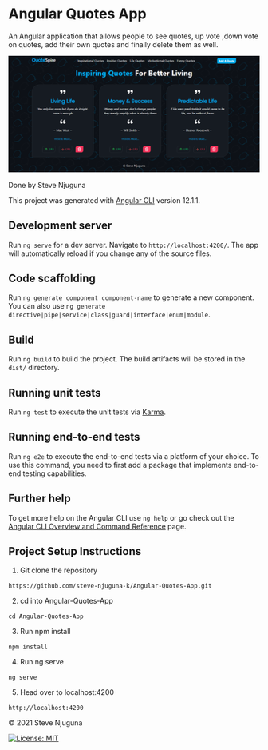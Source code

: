 # Angular Quotes App
An Angular application that allows people to see quotes, up vote ,down vote on quotes, add their own quotes and finally delete them as well.

![](https://github.com/steve-njuguna-k/Angular-Quotes-App/blob/master/src/assets/img/screenshot.PNG)

Done by Steve Njuguna

This project was generated with [Angular CLI](https://github.com/angular/angular-cli) version 12.1.1.

## Development server

Run `ng serve` for a dev server. Navigate to `http://localhost:4200/`. The app will automatically reload if you change any of the source files.

## Code scaffolding

Run `ng generate component component-name` to generate a new component. You can also use `ng generate directive|pipe|service|class|guard|interface|enum|module`.

## Build

Run `ng build` to build the project. The build artifacts will be stored in the `dist/` directory.

## Running unit tests

Run `ng test` to execute the unit tests via [Karma](https://karma-runner.github.io).

## Running end-to-end tests

Run `ng e2e` to execute the end-to-end tests via a platform of your choice. To use this command, you need to first add a package that implements end-to-end testing capabilities.

## Further help

To get more help on the Angular CLI use `ng help` or go check out the [Angular CLI Overview and Command Reference](https://angular.io/cli) page.

## Project Setup Instructions
1) Git clone the repository 
```
https://github.com/steve-njuguna-k/Angular-Quotes-App.git
```
2. cd into Angular-Quotes-App
```
cd Angular-Quotes-App
```
3. Run npm install
```
npm install
```
4. Run ng serve
```
ng serve
```
5. Head over to localhost:4200
```
http://localhost:4200
```

© 2021 Steve Njuguna

[![License: MIT](https://img.shields.io/badge/License-MIT-yellow.svg)](https://opensource.org/licenses/MIT)
